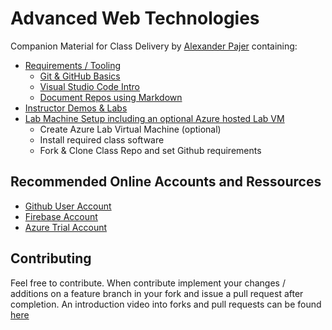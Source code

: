 ﻿# Advanced Web Technologies

Companion Material for Class Delivery by [Alexander Pajer](https://www.integrations.at/kontakt.aspx) containing:

- [Requirements / Tooling](./Tooling)
  - [Git & GitHub Basics](./Tooling/01-Github)
  - [Visual Studio Code Intro](./Tooling/02-VSCode)
  - [Document Repos using Markdown](./Tooling/03-Markdown)
- [Instructor Demos & Labs](./Demos)
- [Lab Machine Setup including an optional Azure hosted Lab VM](./Setup)
  - Create Azure Lab Virtual Machine (optional)
  - Install required class software
  - Fork & Clone Class Repo and set Github requirements

## Recommended Online Accounts and Ressources

- [Github User Account](https://github.com/)
- [Firebase Account](https://firebase.google.com/)
- [Azure Trial Account](https://azure.microsoft.com/en-us/free/)

## Contributing

Feel free to contribute. When contribute implement your changes / additions on a feature branch in your fork and issue a pull request after completion. An introduction video into forks and pull requests can be found [here](https://www.youtube.com/watch?v=nT8KGYVurIU)
